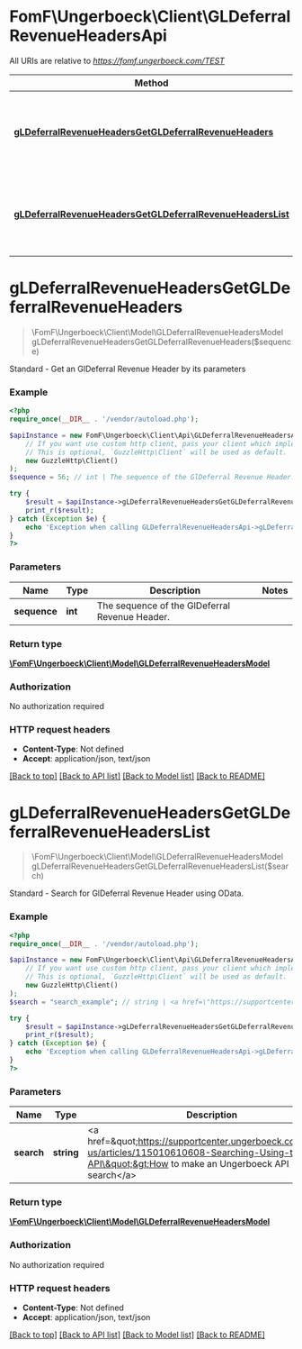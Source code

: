 # FomF\Ungerboeck\Client\GLDeferralRevenueHeadersApi

All URIs are relative to *https://fomf.ungerboeck.com/TEST*

Method | HTTP request | Description
------------- | ------------- | -------------
[**gLDeferralRevenueHeadersGetGLDeferralRevenueHeaders**](GLDeferralRevenueHeadersApi.md#gLDeferralRevenueHeadersGetGLDeferralRevenueHeaders) | **GET** /api/v1/GLDeferralRevenueHeaders/{Sequence} | Standard - Get an GlDeferral Revenue Header by its parameters
[**gLDeferralRevenueHeadersGetGLDeferralRevenueHeadersList**](GLDeferralRevenueHeadersApi.md#gLDeferralRevenueHeadersGetGLDeferralRevenueHeadersList) | **GET** /api/v1/GLDeferralRevenueHeaders | Standard - Search for GlDeferral Revenue Header using OData.


# **gLDeferralRevenueHeadersGetGLDeferralRevenueHeaders**
> \FomF\Ungerboeck\Client\Model\GLDeferralRevenueHeadersModel gLDeferralRevenueHeadersGetGLDeferralRevenueHeaders($sequence)

Standard - Get an GlDeferral Revenue Header by its parameters

### Example
```php
<?php
require_once(__DIR__ . '/vendor/autoload.php');

$apiInstance = new FomF\Ungerboeck\Client\Api\GLDeferralRevenueHeadersApi(
    // If you want use custom http client, pass your client which implements `GuzzleHttp\ClientInterface`.
    // This is optional, `GuzzleHttp\Client` will be used as default.
    new GuzzleHttp\Client()
);
$sequence = 56; // int | The sequence of the GlDeferral Revenue Header.

try {
    $result = $apiInstance->gLDeferralRevenueHeadersGetGLDeferralRevenueHeaders($sequence);
    print_r($result);
} catch (Exception $e) {
    echo 'Exception when calling GLDeferralRevenueHeadersApi->gLDeferralRevenueHeadersGetGLDeferralRevenueHeaders: ', $e->getMessage(), PHP_EOL;
}
?>
```

### Parameters

Name | Type | Description  | Notes
------------- | ------------- | ------------- | -------------
 **sequence** | **int**| The sequence of the GlDeferral Revenue Header. |

### Return type

[**\FomF\Ungerboeck\Client\Model\GLDeferralRevenueHeadersModel**](../Model/GLDeferralRevenueHeadersModel.md)

### Authorization

No authorization required

### HTTP request headers

 - **Content-Type**: Not defined
 - **Accept**: application/json, text/json

[[Back to top]](#) [[Back to API list]](../../README.md#documentation-for-api-endpoints) [[Back to Model list]](../../README.md#documentation-for-models) [[Back to README]](../../README.md)

# **gLDeferralRevenueHeadersGetGLDeferralRevenueHeadersList**
> \FomF\Ungerboeck\Client\Model\GLDeferralRevenueHeadersModel gLDeferralRevenueHeadersGetGLDeferralRevenueHeadersList($search)

Standard - Search for GlDeferral Revenue Header using OData.

### Example
```php
<?php
require_once(__DIR__ . '/vendor/autoload.php');

$apiInstance = new FomF\Ungerboeck\Client\Api\GLDeferralRevenueHeadersApi(
    // If you want use custom http client, pass your client which implements `GuzzleHttp\ClientInterface`.
    // This is optional, `GuzzleHttp\Client` will be used as default.
    new GuzzleHttp\Client()
);
$search = "search_example"; // string | <a href=\"https://supportcenter.ungerboeck.com/hc/en-us/articles/115010610608-Searching-Using-the-API\">How to make an Ungerboeck API search</a>

try {
    $result = $apiInstance->gLDeferralRevenueHeadersGetGLDeferralRevenueHeadersList($search);
    print_r($result);
} catch (Exception $e) {
    echo 'Exception when calling GLDeferralRevenueHeadersApi->gLDeferralRevenueHeadersGetGLDeferralRevenueHeadersList: ', $e->getMessage(), PHP_EOL;
}
?>
```

### Parameters

Name | Type | Description  | Notes
------------- | ------------- | ------------- | -------------
 **search** | **string**| &lt;a href&#x3D;\&quot;https://supportcenter.ungerboeck.com/hc/en-us/articles/115010610608-Searching-Using-the-API\&quot;&gt;How to make an Ungerboeck API search&lt;/a&gt; |

### Return type

[**\FomF\Ungerboeck\Client\Model\GLDeferralRevenueHeadersModel**](../Model/GLDeferralRevenueHeadersModel.md)

### Authorization

No authorization required

### HTTP request headers

 - **Content-Type**: Not defined
 - **Accept**: application/json, text/json

[[Back to top]](#) [[Back to API list]](../../README.md#documentation-for-api-endpoints) [[Back to Model list]](../../README.md#documentation-for-models) [[Back to README]](../../README.md)

